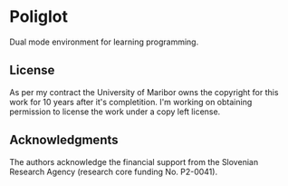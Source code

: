# Poliglot

Dual mode environment for learning programming.

## License

As per my contract the University of Maribor owns the copyright for this work for 10 years after it's completition. I'm working on obtaining permission to license the work under a copy left license.

## Acknowledgments

The authors acknowledge the financial support from the Slovenian Research Agency (research core funding No. P2-0041).
